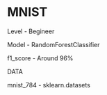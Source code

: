 # MNIST

Level - Begineer

Model - RandomForestClassifier

f1_score - Around 96%

DATA

mnist_784 - sklearn.datasets
